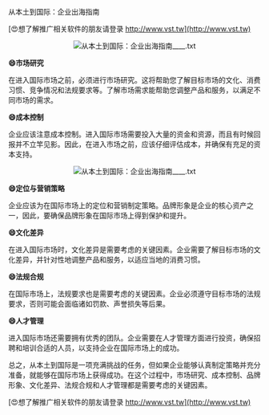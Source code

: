 从本土到国际：企业出海指南

[😍想了解推广相关软件的朋友请登录 http://www.vst.tw](http://www.vst.tw)

 <center><img src="https://vst.tw/MP4/tuiguang/png/4.png" alt="从本土到国际：企业出海指南____.txt"></center>

**😄市场研究**

在进入国际市场之前，必须进行市场研究。这将帮助您了解目标市场的文化、消费习惯、竞争情况和法规要求等。了解市场需求能帮助您调整产品和服务，以满足不同市场的需求。

**😄成本控制**

企业应该注意成本控制。进入国际市场需要投入大量的资金和资源，而且有时候回报并不立竿见影。因此，在进入市场之前，应该仔细评估成本，并确保有充足的资本支持。

 <center><img src="https://vst.tw/MP4/tuiguang/png/0.png" alt="从本土到国际：企业出海指南____.txt"></center>

**😄定位与营销策略**

企业应该为在国际市场上的定位和营销制定策略。品牌形象是企业的核心资产之一，因此，要确保品牌形象在国际市场上得到保护和提升。

**😄文化差异**

在进入国际市场时，文化差异是需要考虑的关键因素。企业需要了解目标市场的文化差异，并针对性地调整产品和服务，以适应当地的消费习惯。

**😄法规合规**

在国际市场上，法规要求也是需要考虑的关键因素。企业必须遵守目标市场的法规要求，否则可能会面临诸如罚款、声誉损失等后果。

**😄人才管理**

进入国际市场还需要拥有优秀的团队。企业需要在人才管理方面进行投资，确保招聘和培训合适的人员，以支持企业在国际市场上的成功。

总之，从本土到国际是一项充满挑战的任务，但如果企业能够认真制定策略并充分准备，就能够在国际市场上获得成功。在这个过程中，市场研究、成本控制、品牌形象、文化差异、法规合规和人才管理都是需要考虑的关键因素。

[😍想了解推广相关软件的朋友请登录 http://www.vst.tw](http://www.vst.tw)




